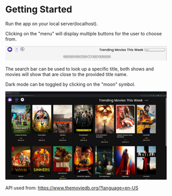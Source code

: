 # Getting Started
Run the app on your local server(localhost).

Clicking on the "menu" will display multiple buttons for the user to choose from.

![Screen shot displaying the menu while open.](./images/movieappscreenshot2.png)

The search bar can be used to look up a specific title, both shows and movies will show that are close to the provided title name.

Dark mode can be toggled by clicking on the "moon" symbol. 

![Screen shot of the movie app displaying the trending movies at the time this image was taken.](./images/movieappscreenshot.png)

API used from: https://www.themoviedb.org/?language=en-US
